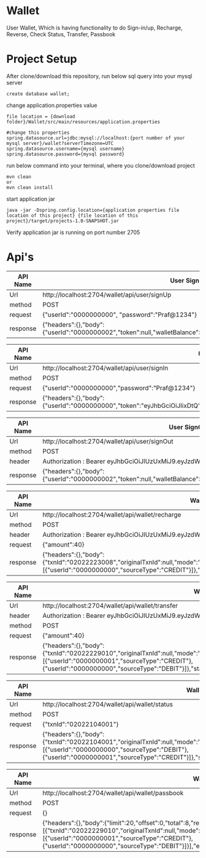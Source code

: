 # Wallet
User Wallet, Which is having functionality to do Sign-in/up, Recharge, Reverse, Check Status, Transfer, Passbook
# Project Setup
After clone/download this repository, run below sql query into your mysql server
```
create database wallet;
```
change application.properties value
```
file location = {download folder}/Wallet/src/main/resources/application.properties

#change this properties
spring.datasource.url=jdbc:mysql://localhost:{port number of your mysql server}/wallet?serverTimezone=UTC
spring.datasource.username={mysql username}
spring.datasource.password={mysql password}
```
run below command into your terminal, where you clone/download project
```
mvn clean
or
mvn clean install
```
start application jar
```
java -jar -Dspring.config.location={application properties file location of this project} {file location of this project}/target/projects-1.0-SNAPSHOT.jar
```
Verify application jar is running on port number 2705
# Api's
API Name | User SignUp
------------ | -------------
Url | http://localhost:2704/wallet/api/user/signUp
method | POST
request | {"userId":"0000000000", "password":"Praf@1234"}
response | {"headers":{},"body":{"userId":"0000000002","token":null,"walletBalance":0},"statusCode":"OK","statusCodeValue":200}

API Name | User SignIn
------------ | -------------
Url | http://localhost:2704/wallet/api/user/signIn
method | POST
request | {"userId":"0000000000","password":"Praf@1234"}
response | {"headers":{},"body":{"userId":"0000000000","token":"eyJhbGciOiJIixDtQ","walletBalance":30},"statusCode":"OK","statusCodeValue":200}

API Name | User SignOut
------------ | -------------
Url | http://localhost:2704/wallet/api/user/signOut
method | POST
header | Authorization : Bearer eyJhbGciOiJIUzUxMiJ9.eyJzdWIiOiIwMDAwMD
response | {"headers":{},"body":{"userId":"0000000002","token":null,"walletBalance":0},"statusCode":"OK","statusCodeValue":200}

API Name | Wallet Recharge
------------ | -------------
Url | http://localhost:2704/wallet/api/wallet/recharge
method | POST
header | Authorization : Bearer eyJhbGciOiJIUzUxMiJ9.eyJzdWIiOiIwMDAwMD
request | {"amount":40}
response | {"headers":{},"body":{"txnId":"02022223008","originalTxnId":null,"mode":"RECHARGE","amount":40,"txnStatus":"SUCCESS","walletLegs":[{"userId":"0000000000","sourceType":"CREDIT"}]},"statusCode":"OK","statusCodeValue":200}

API Name | Wallet Transfer
------------ | -------------
Url | http://localhost:2704/wallet/api/wallet/transfer
header | Authorization : Bearer eyJhbGciOiJIUzUxMiJ9.eyJzdWIiOiIwMDAwMD
method | POST
request | {"amount":40}
response | {"headers":{},"body":{"txnId":"02022229010","originalTxnId":null,"mode":"TRANSFER","amount":7.01,"txnStatus":"SUCCESS","walletLegs":[{"userId":"0000000001","sourceType":"CREDIT"},{"userId":"0000000000","sourceType":"DEBIT"}]},"statusCode":"OK","statusCodeValue":200}

API Name | Wallet Check Status
------------ | -------------
Url | http://localhost:2704/wallet/api/wallet/status
method | POST
request | {"txnId":"02022104001"}
response | {"headers":{},"body":{"txnId":"02022104001","originalTxnId":null,"mode":"TRANSFER","amount":1.99,"txnStatus":"SUCCESS","walletLegs":[{"userId":"0000000000","sourceType":"DEBIT"},{"userId":"0000000001","sourceType":"CREDIT"}]},"statusCode":"OK","statusCodeValue":200}

API Name | Wallet Passbook
------------ | -------------
Url | http://localhost:2704/wallet/api/wallet/passbook
method | POST
request | {}
response | {"headers":{},"body":{"limit":20,"offset":0,"total":8,"results":[{"txnId":"02022229010","originalTxnId":null,"mode":"TRANSFER","amount":7.01,"txnStatus":"SUCCESS","walletLegs":[{"userId":"0000000001","sourceType":"CREDIT"},{"userId":"0000000000","sourceType":"DEBIT"}]}],"empty":false},"statusCode":"OK","statusCodeValue":200}
